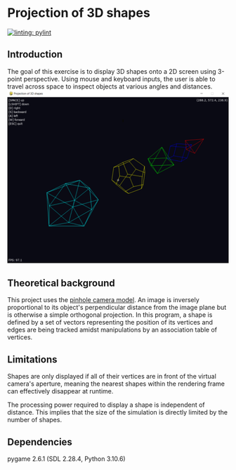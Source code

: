 # Projection of 3D shapes
[![linting: pylint](https://img.shields.io/badge/linting-pylint-yellowgreen)](https://github.com/pylint-dev/pylint)
## Introduction
The goal of this exercise is to display 3D shapes onto a 2D screen using 3-point perspective. Using mouse and keyboard inputs, the user is able to travel across space to inspect objects at various angles and distances.
![An execution displaying the platonic solids in different colors](/assets/screenshot_execution.png)
## Theoretical background
This project uses the [pinhole camera model](https://en.m.wikipedia.org/wiki/Pinhole_camera_model). An image is inversely proportional to its object's perpendicular distance from the image plane but is otherwise a simple orthogonal projection. In this program, a shape is defined by a set of vectors representing the position of its vertices and edges are being tracked amidst manipulations by an association table of vertices.
## Limitations
Shapes are only displayed if all of their vertices are in front of the virtual camera's aperture, meaning the nearest shapes within the rendering frame can effectively disappear at runtime.

The processing power required to display a shape is independent of distance. This implies that the size of the simulation is directly limited by the number of shapes.
## Dependencies
pygame 2.6.1 (SDL 2.28.4, Python 3.10.6)
